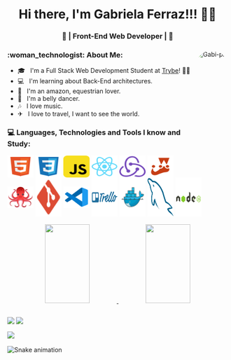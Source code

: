 <h1 align="center"> Hi there, I'm Gabriela Ferraz!!! 👋🤗</h1>
<h3 align="center">🚀 | Front-End Web Developer | 🚀</h3>

<div>
<img align="right" alt="Gabi-pic" height="280" style="border-radius:50px;" src="https://user-images.githubusercontent.com/86019539/146981202-ec7a8177-54d0-4f9c-8d91-893c9e19f0a6.png">
<div align="left"> 
  <h3> :woman_technologist: About Me: </h3>

  - 🎓 &nbsp; I'm a Full Stack Web Development Student at <a href="https://www.betrybe.com/">Trybe</a>! 👩‍💻 
  - 💻 &nbsp; I'm learning about Back-End architectures.
  - 🐎 &nbsp; I'm an amazon, equestrian lover.
  - 💃 &nbsp; I'm a belly dancer.
  - 🎶 &nbsp; I love music.
  - ✈  &nbsp; I love to travel, I want to see the world.
</div> 
</div> 

<div style="display: inline_block">
  <h3> 💻 Languages, Technologies and Tools I know and Study: </h3>
  <img align="center" alt="Gabi-HTML" height="50" width="60" src="./assets/html_icon.svg">
  <img align="center" alt="Gabi-CSS" height="50" width="60" src="./assets/css_icon.svg">
  <img align="center" alt="Gabi-Js" height="50" width="60" src="./assets/javascript_icon.svg">
  <img align="center" alt="Gabi-React" height="50" width="60" src="./assets/react_icon.svg">
  <img align="center" alt="Gabi-Redux" height="50" width="60" src="./assets/redux_icon.svg">
  <img align="center" alt="Gabi-Jest" height="50" width="60" src="./assets/jest_icon.svg">
  <img align="center" alt="Gabi-RTL" height="50" width="60" src="./assets/rtl.png">
  <img align="center" alt="Gabi-Git" height="90" width="60" src="./assets/git_icon.svg">
  <img align="center" alt="Gabi-VsCode" height="50" width="60" src="./assets/vscode_icon.svg">
  <img align="center" alt="Gabi-Trello" height="90" width="60" src="https://raw.githubusercontent.com/devicons/devicon/master/icons/trello/trello-plain-wordmark.svg">
  <img align="center" alt="Gabi-Docker" height="90" width="60" src="./assets/docker_icon.svg">
  <img align="center" alt="Gabi-MySQL" height="90" width="60" src="./assets/mysql-original.svg">
  <img align="center" alt="Gabi-NodeJs" height="90" width="60" src="./assets/nodejs-original-wordmark.svg">
</div>

<br/>

<div align="center">
  <a href="https://github.com/GabiFerraz">
  <img height="180em" width="45%" src="https://github-readme-stats.vercel.app/api?username=GabiFerraz&show_icons=true&theme=dracula&include_all_commits=true&count_private=true"/>
  <img height="180em" width="45%" src="https://github-readme-stats.vercel.app/api/top-langs/?username=GabiFerraz&layout=compact&langs_count=7&theme=dracula"/>
</div>

  ##

<div> 
  <a href="https://www.instagram.com/gabimferraz/" target="_blank"><img src="https://img.shields.io/badge/-Instagram-%23E4405F?style=for-the-badge&logo=instagram&logoColor=white" target="_blank"></a>
  <a href="https://www.linkedin.com/in/gabriela-de-mesquita-ferraz-a3a017b0/" target="_blank"><img src="https://img.shields.io/badge/-LinkedIn-%230077B5?style=for-the-badge&logo=linkedin&logoColor=white" target="_blank"></a> 

  ![](https://visitor-badge.glitch.me/badge?page_id=GabiFerraz)
  
  ![Snake animation](https://github.com/GabiFerraz/GabiFerraz/blob/output/github-contribution-grid-snake.svg)
 
</div>
